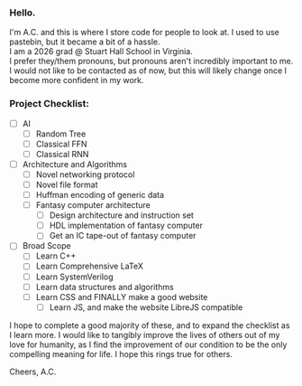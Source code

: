 ### Hello.
I'm A.C. and this is where I store code for people to look at. I used to use pastebin, but it became a bit of a hassle. \
I am a 2026 grad @ Stuart Hall School in Virginia. \
I prefer they/them pronouns, but pronouns aren't incredibly important to me. \
I would not like to be contacted as of now, but this will likely change once I become more confident in my work.

  ### Project Checklist:
- [ ] AI
  - [ ] Random Tree
  - [ ] Classical FFN
  - [ ] Classical RNN
- [ ] Architecture and Algorithms
  - [ ] Novel networking protocol
  - [ ] Novel file format
  - [ ] Huffman encoding of generic data
  - [ ] Fantasy computer architecture
    - [ ] Design architecture and instruction set 
    - [ ] HDL implementation of fantasy computer
    - [ ] Get an IC tape-out of fantasy computer
- [ ] Broad Scope
  - [ ] Learn C++
  - [ ] Learn Comprehensive LaTeX
  - [ ] Learn SystemVerilog
  - [ ] Learn data structures and algorithms
  - [ ] Learn CSS and FINALLY make a good website
    - [ ] Learn JS, and make the website LibreJS compatible

I hope to complete a good majority of these, and to expand the checklist as I learn more.
I would like to tangibly improve the lives of others out of my love for humanity, as I find the improvement of our condition to be the only compelling meaning for life. I hope this rings true for others.

Cheers,
A.C.
